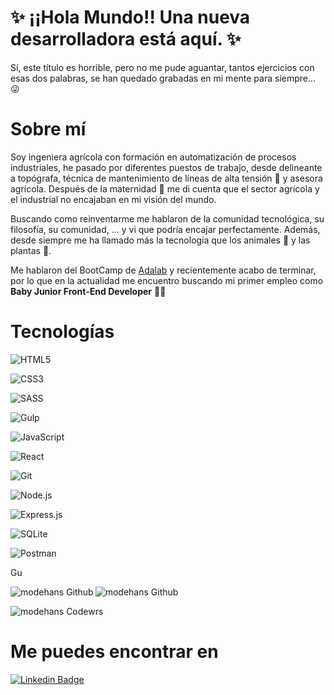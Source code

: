 # ✨ ¡¡Hola Mundo!! Una nueva desarrolladora está aquí. ✨

Sí, este título es horrible, pero no me pude aguantar, tantos ejercicios con esas dos palabras, se han quedado grabadas en mi mente para siempre... 😜

# Sobre mí

Soy ingeniera agrícola con formación en automatización de procesos industriales, he pasado por diferentes puestos de trabajo, desde delineante a topógrafa, técnica de mantenimiento de líneas de alta tensión 👷 y asesora agrícola. Después de la maternidad 👶 me di cuenta que el sector agrícola y el industrial no encajaban en mi visión del mundo.

Buscando como reinventarme me hablaron de la comunidad tecnológica, su filosofía, su comunidad, ... y vi que podría encajar perfectamente. Además, desde siempre me ha llamado más la tecnología que los animales 🐷 y las plantas 🌱.

Me hablaron del BootCamp de [Adalab](https://adalab.es/) y recientemente acabo de terminar, por lo que en la actualidad me encuentro buscando mi primer empleo como **Baby Junior Front-End Developer** 👩‍💻


# Tecnologías

![HTML5](https://img.shields.io/badge/-HTML5-orange?style=plastic&logo=html5&logoColor=white)

![CSS3](https://img.shields.io/badge/-CSS3-1572B6?style=plastic&logo=css3&logoColor=white)

![SASS](https://img.shields.io/badge/-SASS-CC6699?style=plastic&logo=sass&logoColor=white)

![Gulp](https://img.shields.io/badge/-Gulp-red?style=plastic&logo=gulp&logoColor=white)

![JavaScript](https://img.shields.io/badge/-JavaScript-F7DF1E?style=plastic&logo=JavaScript&logoColor=black)

![React](https://img.shields.io/badge/-React-61DAFB?style=plastic&logo=react&logoColor=white)

![Git](https://img.shields.io/badge/-Git-F05032?style=plastic&logo=git&logoColor=white)

![Node.js](https://img.shields.io/badge/-Node.js-339933?style=plastic&logo=node.js&logoColor=white)

![Express.js](https://img.shields.io/badge/-Express.js-F7DF1E?style=plastic&logo=Express&logoColor=black)

![SQLite](https://img.shields.io/badge/-SQLite-0061a9?style=plastic&logo=SQLite&logoColor=black)

![Postman](https://img.shields.io/badge/-Postman-orange?style=plastic&logo=Postman&logoColor=white)


 Gu
<p><img align="left" src="https://github-readme-stats.vercel.app/api/top-langs?username=modehans&show_icons=true&locale=en&layout=compact" alt="modehans Github" /></p>

<p><img align="center" src="https://github-readme-stats.vercel.app/api?username=modehans&show_icons=true&locale=en" alt="modehans Github" /></p>
<p><img align="center" src="https://www.codewars.com/users/modehans/badges/large" alt="modehans Codewrs" /></p>

# Me puedes encontrar en 

[![Linkedin Badge](https://img.shields.io/badge/-Linkedin-0077B5?style=plastic&logo=Linkedin&logoColor=white&link=https://www.linkedin.com/in/monicaglezsanch/)](https://www.linkedin.com/in/monicaglezsanch/)

